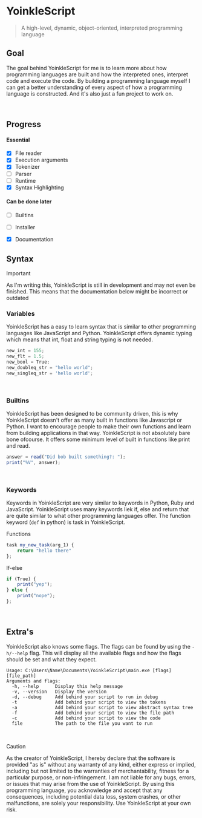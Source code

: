 # YoinkleScript
> A high-level, dynamic, object-oriented, interpreted programming language

## Goal
The goal behind YoinkleScript for me is to learn more about how programming languages are built and how the interpreted ones, interpret code and execute the code.
By building a programming language myself I can get a better understanding of every aspect of how a programming language is constructed. And it's also just a fun project to work on.

<br/>

## Progress
#### Essential
- [x] File reader
- [x] Execution arguments
- [x] Tokenizer
- [ ] Parser
- [ ] Runtime
- [x] Syntax Highlighting
#### Can be done later
- [ ] Builtins
- [ ] Installer
- [x] Documentation



## Syntax
> [!IMPORTANT]
> As I'm writing this, YoinkleScript is still in development and may not even be finished. This means that the documentation below might be incorrect or outdated
### Variables
YoinkleScript has a easy to learn syntax that is similar to other programming languages like JavaScript and Python. YoinkleScript offers dynamic typing which means that int, float and string typing is not needed.
```javascript
new_int = 155;
new_flt = 1.5;
new_bool = True;
new_doubleq_str = "hello world";
new_singleq_str = 'hello world';
```

<br/>

### Builtins
YoinkleScript has been designed to be community driven, this is why YoinkleScript doesn't offer as many built in functions like Javascript or Python. I want to encourage people to make their own functions and learn from building applications in that way. YoinkleScript is not absolutely bare bone ofcourse. It offers some minimum level of built in functions like print and read.
```javascript
answer = read("Did bob built something?: ");
print("%V", answer);
```

<br/>

### Keywords
Keywords in YoinkleScript are very similar to keywords in Python, Ruby and JavaScript. YoinkleScript uses many keywords liek if, else and return that are quite similar to what other programming languages offer. The function keyword (``def`` in python) is task in YoinkleScript.

Functions
```javascript
task my_new_task(arg_1) {
    return "hello there"
};
```

If-else
```javascript
if (True) {
    print("yep");
} else {
    print("nope");
};
```

<br/>

## Extra's
YoinkleScript also knows some flags. The flags can be found by using the ``-h/--help`` flag. This will display all the available flags and how the flags should be set and what they expect.
```
Usage: C:\Users\Name\Documents\YoinkleScript\main.exe [flags] [file_path]
Arguments and flags:
  -h, --help      Display this help message
  -v, --version   Display the version
  -d, --debug     Add behind your script to run in debug
  -t              Add behind your script to view the tokens
  -a              Add behind your script to view abstract syntax tree
  -f              Add behind your script to view the file path
  -c              Add behind your script to view the code
  file            The path to the file you want to run
```

<br/>

> [!CAUTION]
> As the creator of YoinkleScript, I hereby declare that the software is provided "as is" without any warranty of any kind, either express or implied, including but not limited to the warranties of merchantability, fitness for a particular purpose, or non-infringement. I am not liable for any bugs, errors, or issues that may arise from the use of YoinkleScript. By using this programming language, you acknowledge and accept that any consequences, including potential data loss, system crashes, or other malfunctions, are solely your responsibility. Use YoinkleScript at your own risk.
